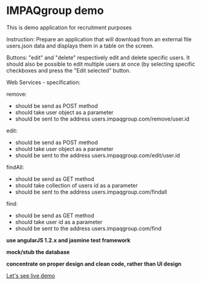 IMPAQgroup demo
============

This is demo application for recruitment purposes

Instruction:
Prepare an application that will download from an external file users.json data and displays them in a table on the screen.

Buttons: "edit" and "delete" respectively edit and delete specific users. It should also be possible to edit multiple users at once (by selecting specific checkboxes and press the "Edit selected" button.

Web Services - specification:

remove:
* should be send as POST method
* should take user object as a parameter
* should be sent to the address users.impaqgroup.com/remove/user.id
	
edit:
* should be send as POST method
* should take user object as a parameter
* should be sent to the address users.impaqgroup.com/edit/user.id

findAll:
* should be send as GET method
* should take collection of users id as a parameter
* should be sent to the address users.impaqgroup.com/findall


find:
* should be send as GET method
* should take user id as a parameter
* should be sent to the address users.impaqgroup.com/find

**use angularJS 1.2.x and jasmine test framework**

**mock/stub the database**

**concentrate on proper design and clean code, rather than UI design**

[Let's see live demo](https://impaqdemo.herokuapp.com/)
